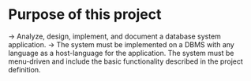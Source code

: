 # Purpose of this project
-> Analyze, design, implement, and document a database system application. 
-> The system must be implemented on a DBMS with any language as a host-language for the application. The system must be menu-driven and include the basic functionality described in the project definition.
